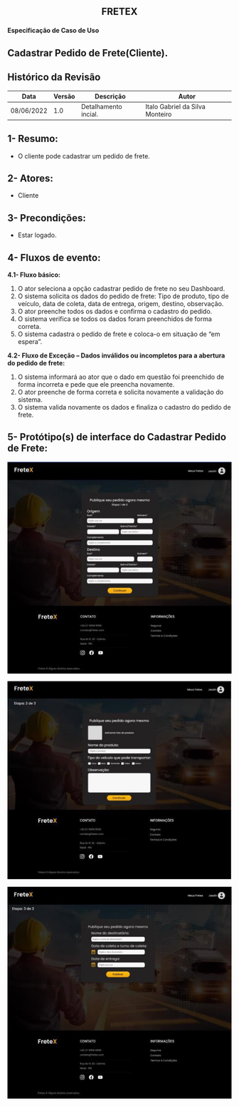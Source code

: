 ## <p align="center"> FRETEX </p>

**Especificação de Caso de Uso** 

## Cadastrar Pedido de Frete(Cliente).

## Histórico da Revisão


|**Data** |**Versão** |**Descrição** |**Autor** |
| - | - | - | - |
|08/06/2022 |1.0 |Detalhamento incial. |Italo Gabriel da Silva Monteiro |

## 1- Resumo:

- O cliente pode cadastrar um pedido de frete. 

## 2- Atores:
- Cliente 

## 3- Precondições:

- Estar logado. 

## 4- Fluxos de evento: 
**4.1-  Fluxo básico:** 

1. O  ator  seleciona  a  opção  cadastrar  pedido  de  frete  no  seu Dashboard. 
2. O sistema solicita os dados do pedido de frete: Tipo de produto, tipo  de  veículo,  data  de  coleta,  data  de  entrega,  origem,  destino, observação. 
3. O ator preenche todos os dados e confirma o cadastro do pedido. 
4. O sistema verifica se todos os dados foram preenchidos de forma correta. 
5. O sistema cadastra o pedido de frete e coloca-o em situação de “em espera”. 


**4.2- Fluxo de Exceção – Dados inválidos ou incompletos para a abertura do pedido de frete:** 

1. O sistema informará ao ator que o dado em questão foi preenchido de forma incorreta e pede que ele preencha novamente.  
2. O ator preenche de forma correta e solicita novamente a validação do sistema. 
3. O  sistema  valida  novamente  os  dados  e  finaliza  o  cadastro  do pedido de frete. 

## 5- Protótipo(s) de interface do Cadastrar Pedido de Frete:

![](./interfaces/cadastroPedido_1.jpeg)

![](./interfaces/cadastroPedido_2.jpeg)

![](./interfaces/cadastroPedido_3.jpeg)

